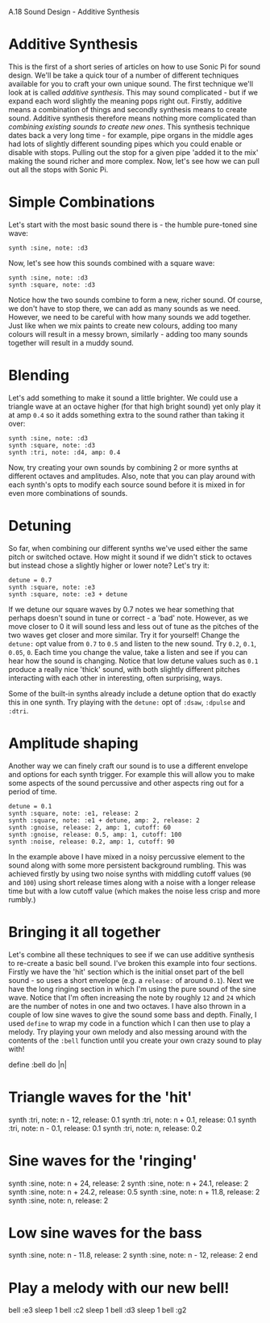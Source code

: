 A.18 Sound Design - Additive Synthesis

# Additive Synthesis

This is the first of a short series of articles on how to use Sonic Pi
for sound design. We'll be take a quick tour of a number of different
techniques available for you to craft your own unique sound. The first
technique we'll look at is called _additive synthesis_. This may sound
complicated - but if we expand each word slightly the meaning pops right
out. Firstly, additive means a combination of things and secondly
synthesis means to create sound. Additive synthesis therefore means
nothing more complicated than _combining existing sounds to create new
ones_.  This synthesis technique dates back a very long time - for
example, pipe organs in the middle ages had lots of slightly different
sounding pipes which you could enable or disable with stops. Pulling out
the stop for a given pipe 'added it to the mix' making the sound richer
and more complex. Now, let's see how we can pull out all the stops with
Sonic Pi.


# Simple Combinations

Let's start with the most basic sound there is - the humble pure-toned
sine wave:

```
synth :sine, note: :d3
```

Now, let's see how this sounds combined with a square wave:

```
synth :sine, note: :d3
synth :square, note: :d3
```

Notice how the two sounds combine to form a new, richer sound. Of
course, we don't have to stop there, we can add as many sounds as we
need. However, we need to be careful with how many sounds we add
together. Just like when we mix paints to create new colours, adding too
many colours will result in a messy brown, similarly - adding too many
sounds together will result in a muddy sound.


# Blending

Let's add something to make it sound a little brighter. We could
use a triangle wave at an octave higher (for that high bright sound) yet
only play it at amp `0.4` so it adds something extra to the sound rather
than taking it over:

```
synth :sine, note: :d3
synth :square, note: :d3
synth :tri, note: :d4, amp: 0.4
```

Now, try creating your own sounds by combining 2 or more synths at
different octaves and amplitudes. Also, note that you can play around
with each synth's opts to modify each source sound before it is mixed in
for even more combinations of sounds.


# Detuning

So far, when combining our different synths we've used either the same
pitch or switched octave. How might it sound if we didn't stick to
octaves but instead chose a slightly higher or lower note? Let's try it:

```
detune = 0.7
synth :square, note: :e3
synth :square, note: :e3 + detune
```

If we detune our square waves by 0.7 notes we hear something that
perhaps doesn't sound in tune or correct - a 'bad' note. However, as we
move closer to 0 it will sound less and less out of tune as the pitches
of the two waves get closer and more similar. Try it for yourself!
Change the `detune:` opt value from `0.7` to `0.5` and listen to the new
sound. Try `0.2`, `0.1`, `0.05`, `0`. Each time you change the value,
take a listen and see if you can hear how the sound is changing. Notice
that low detune values such as `0.1` produce a really nice 'thick'
sound, with both slightly different pitches interacting with each other
in interesting, often surprising, ways.

Some of the built-in synths already include a detune option that do
exactly this in one synth. Try playing with the `detune:` opt of
`:dsaw`, `:dpulse` and `:dtri`.


# Amplitude shaping

Another way we can finely craft our sound is to use a different envelope
and options for each synth trigger. For example this will allow you to
make some aspects of the sound percussive and other aspects ring out for
a period of time.

```
detune = 0.1
synth :square, note: :e1, release: 2
synth :square, note: :e1 + detune, amp: 2, release: 2
synth :gnoise, release: 2, amp: 1, cutoff: 60
synth :gnoise, release: 0.5, amp: 1, cutoff: 100
synth :noise, release: 0.2, amp: 1, cutoff: 90
```

In the example above I have mixed in a noisy percussive element to the
sound along with some more persistent background rumbling. This was
achieved firstly by using two noise synths with middling cutoff values
(`90` and `100`) using short release times along with a noise with a
longer release time but with a low cutoff value (which makes the noise
less crisp and more rumbly.)

# Bringing it all together

Let's combine all these techniques to see if we can use additive
synthesis to re-create a basic bell sound. I've broken this example into
four sections. Firstly we have the 'hit' section which is the initial
onset part of the bell sound - so uses a short envelope (e.g. a
`release:` of around `0.1`). Next we have the long ringing section in
which I'm using the pure sound of the sine wave. Notice that I'm often
increasing the note by roughly `12` and `24` which are the number of
notes in one and two octaves. I have also thrown in a couple of low sine
waves to give the sound some bass and depth. Finally, I used `define` to
wrap my code in a function which I can then use to play a melody. Try
playing your own melody and also messing around with the contents of the
`:bell` function until you create your own crazy sound to play with!

define :bell do |n|
  # Triangle waves for the 'hit'
  synth :tri, note: n - 12, release: 0.1
  synth :tri, note: n + 0.1, release: 0.1
  synth :tri, note: n - 0.1, release: 0.1
  synth :tri, note: n, release: 0.2

  # Sine waves for the 'ringing'
  synth :sine, note: n + 24, release: 2
  synth :sine, note: n + 24.1, release: 2
  synth :sine, note: n + 24.2, release: 0.5
  synth :sine, note: n + 11.8, release: 2
  synth :sine, note: n, release: 2

  # Low sine waves for the bass
  synth :sine, note: n - 11.8, release: 2
  synth :sine, note: n - 12, release: 2
end

# Play a melody with our new bell!
bell :e3
sleep 1
bell :c2
sleep 1
bell :d3
sleep 1
bell :g2

